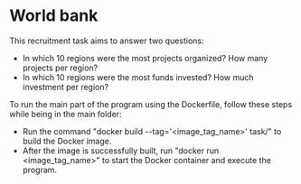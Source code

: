 # World bank

This recruitment task aims to answer two questions:
- In which 10 regions were the most projects organized? How many projects per region?
- In which 10 regions were the most funds invested? How much investment per region?

To run the main part of the program using the Dockerfile, follow these steps while being in the main folder:
- Run the command "docker build --tag='<image_tag_name>' task/" to build the Docker image.
- After the image is successfully built, run "docker run <image_tag_name>" to start the Docker container and execute the program.
